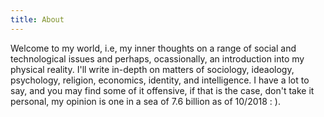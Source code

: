 ```yaml
---
title: About
---
```


Welcome to my world, i.e, my inner thoughts on a range of social and technological issues and perhaps, ocassionally, an introduction into my physical reality. I'll write in-depth on matters of sociology, ideaology, psychology, religion, economics, identity, and intelligence. I have a lot to say, and you may find some of it offensive, if that is the case, don't take it personal, my opinion is one in a sea of 7.6 billion as of 10/2018 : ).
